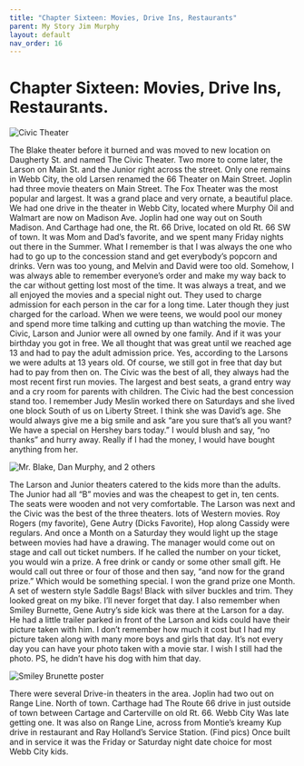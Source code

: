 ```yaml
---
title: "Chapter Sixteen: Movies, Drive Ins, Restaurants"
parent: My Story Jim Murphy
layout: default
nav_order: 16
---
```


# Chapter Sixteen: Movies, Drive Ins, Restaurants.

![Civic Theater](../../assets/images/funny-stories/theater.jpg)

The Blake theater before it burned and was moved to new location on Daugherty St. and named The Civic Theater. Two more to come later, the Larson on Main St. and the Junior right across the street. Only one remains in Webb City, the old Larsen renamed the 66 Theater on Main Street.  Joplin had three movie theaters on Main Street. The Fox Theater was the most popular and largest. It was a grand place and very ornate, a beautiful place.  We had one drive in the theater in Webb City, located where Murphy Oil and Walmart are now on Madison Ave.  Joplin had one way out on South Madison. And Carthage had one, the Rt. 66 Drive, located on old Rt. 66 SW of town. It was Mom and Dad’s favorite, and we spent many Friday nights out there in the Summer. What I remember is that I was always the one who had to go up to the concession stand and get everybody’s popcorn and drinks. Vern was too young, and Melvin and David were too old. Somehow, I was always able to remember everyone’s order and make my way back to the car without getting lost most of the time. It was always a treat, and we all enjoyed the movies and a special night out. They used to charge admission for each person in the car for a long time.  Later though they just charged for the carload. When we were teens, we would pool our money and spend more time talking and cutting up than watching the movie. The Civic, Larson and Junior were all owned by one family. And if it was your birthday you got in free.  We all thought that was great until we reached age 13 and had to pay the adult admission price. Yes, according to the Larsons we were adults at 13 years old. Of course, we still got in free that day but had to pay from then on.  The Civic was the best of all, they always had the most recent first run movies. The largest and best seats, a grand entry way and a cry room for parents with children. The Civic had the best concession stand too. I remember Judy Meslin worked there on Saturdays and she lived one block South of us on Liberty Street. I think she was David’s age. She would always give me a big smile and ask “are you sure that’s all you want? We have a special on Hershey bars today.” I would blush and say, “no thanks” and hurry away. Really if I had the money, I would have bought anything from her.

![Mr. Blake, Dan Murphy, and 2 others](../../assets/images/my-story/blake-dan-murphy.jpg)

The Larson and Junior theaters catered to the kids more than the adults. The Junior had all “B” movies and was the cheapest to get in, ten cents. The seats were wooden and not very comfortable. The Larson was next and the Civic was the best of the three theaters.  lots of Western movies. Roy Rogers (my favorite), Gene Autry (Dicks Favorite), Hop along Cassidy were regulars. And once a Month on a Saturday they would light up the stage between movies had have a drawing. The manager would come out on stage and call out ticket numbers. If he called the number on your ticket, you would win a prize. A free drink or candy or some other small gift. He would call out three or four of those and then say, “and now for the grand prize.” Which would be something special. I won the grand prize one Month. A set of western style Saddle Bags! Black with silver buckles and trim. They looked great on my bike. I’ll never forget that day. I also remember when Smiley Burnette, Gene Autry’s side kick was there at the Larson for a day. He had a little trailer parked in front of the Larson and kids could have their picture taken with him. I don’t remember how much it cost but I had my picture taken along with many more boys and girls that day.  It’s not every day you can have your photo taken with a movie star. I wish I still had the photo. PS, he didn’t have his dog with him that day.

![Smiley Brunette poster](../../assets/images/my-story/smiley-brunette.jpg)

There were several Drive-in theaters in the area. Joplin had two out on Range Line. North of town. Carthage had The Route 66 drive in just outside of town between Cartage and Carterville on old Rt. 66. Webb City Was late getting one. It was also on Range Line, across from Montie’s kreamy Kup drive in restaurant and Ray Holland’s Service Station. (Find pics) Once built and in service it was the Friday or Saturday night date choice for most Webb City kids.
